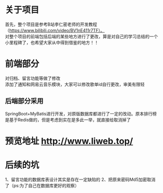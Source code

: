 # 关于项目
首先，整个项目是参考B站李仁密老师的开发教程（https://www.bilibili.com/video/BV1nE411r7TF）。<br/>
对整个项目的前端包括后端的某些地方进行了更改，算是对自己的学习总结的一个小里程碑了，也希望大家从中得到借鉴的地方！！

# 前端部分
对归档、留言功能等做了修改<br/>
添加了通知和网易云音乐模块，大家可以修改歌单id自行更改，审美有限轻
## 后端部分采用
SpringBoot+MyBatis进行开发，对原版数据库都进行了一定的改动。原本排行榜是基于Redis做的，但是考虑到实在是多此一举，就直接给取消掉了



# 预览地址 http://www.liweb.top/

# 后续的坑

1、留言功能的数据库表设计其实是存在一定缺陷的
2、把原来密码Md5加密取消了（ps:为了自己在数据库更好的观察）


